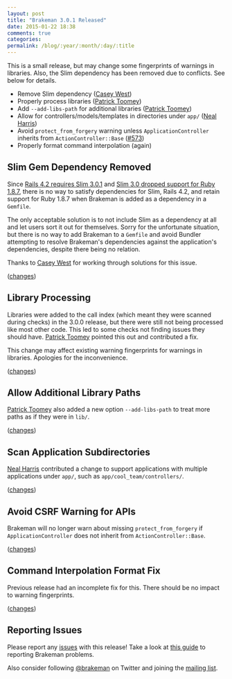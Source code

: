 ```yaml
---
layout: post
title: "Brakeman 3.0.1 Released"
date: 2015-01-22 18:38
comments: true
categories:
permalink: /blog/:year/:month/:day/:title
---
```


This is a small release, but may change some fingerprints of warnings in libraries. Also, the Slim dependency has been removed due to conflicts. See below for details.

* Remove Slim dependency ([Casey West](https://github.com/cwest))
* Properly process libraries ([Patrick Toomey](https://github.com/ptoomey3))
* Add `--add-libs-path` for additional libraries ([Patrick Toomey](https://github.com/ptoomey3))
* Allow for controllers/models/templates in directories under `app/` ([Neal Harris](https://github.com/nealharris))
* Avoid `protect_from_forgery` warning unless `ApplicationController` inherits from `ActionController::Base` ([#573](https://github.com/presidentbeef/brakeman/issues/573))
* Properly format command interpolation (again)

## Slim Gem Dependency Removed

Since [Rails 4.2 requires Slim 3.0.1](https://github.com/slim-template/slim-rails/releases/tag/3.0.1) and [Slim 3.0 dropped support for Ruby 1.8.7](https://github.com/slim-template/slim/blob/bb7ca78c1ea9629d8b57a06fcb99c938c9d7640e/CHANGES#L8), there is no way to satisfy dependencies for Slim, Rails 4.2, and retain support for Ruby 1.8.7 when Brakeman is added as a dependency in a `Gemfile`.

The only acceptable solution is to not include Slim as a dependency at all and let users sort it out for themselves. Sorry for the unfortunate situation, but there is no way to add Brakeman to a `Gemfile` and avoid Bundler attempting to resolve Brakeman's dependencies against the application's dependencies, despite there being no relation.

Thanks to [Casey West](https://github.com/cwest) for working through solutions for this issue.

([changes](https://github.com/presidentbeef/brakeman/pull/602))

## Library Processing

Libraries were added to the call index (which meant they were scanned during checks) in the 3.0.0 release, but there were still not being processed like most other code. This led to some checks not finding issues they should have. [Patrick Toomey](https://github.com/ptoomey3) pointed this out and contributed a fix.

This change may affect existing warning fingerprints for warnings in libraries. Apologies for the inconvenience. 

([changes](https://github.com/presidentbeef/brakeman/pull/605))

## Allow Additional Library Paths

[Patrick Toomey](https://github.com/ptoomey3) also added a new option `--add-libs-path` to treat more paths as if they were in `lib/`.

([changes](https://github.com/presidentbeef/brakeman/pull/606))

## Scan Application Subdirectories

[Neal Harris](https://github.com/nealharris) contributed a change to support applications with multiple applications under `app/`, such as `app/cool_team/controllers/`.

([changes](https://github.com/presidentbeef/brakeman/pull/607))

## Avoid CSRF Warning for APIs 

Brakeman will no longer warn about missing `protect_from_forgery` if `ApplicationController` does not inherit from `ActionController::Base`.

([changes](https://github.com/presidentbeef/brakeman/issues/573))

## Command Interpolation Format Fix

Previous release had an incomplete fix for this. There should be no impact to warning fingerprints.

([changes](https://github.com/presidentbeef/brakeman/pull/608))

## Reporting Issues

Please report any [issues](https://github.com/presidentbeef/brakeman/issues) with this release! Take a look at [this guide](https://github.com/presidentbeef/brakeman/wiki/How-to-Report-a-Brakeman-Issue) to reporting Brakeman problems.

Also consider following [@brakeman](https://twitter.com/brakeman) on Twitter and joining the [mailing list](http://brakemanscanner.org/contact/). 

